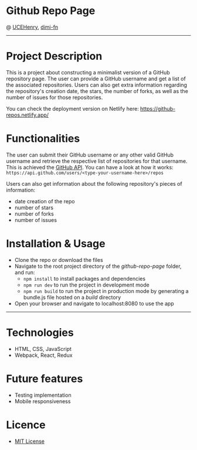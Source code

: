 # Github Repo Page

@ [UCEHenry](https://github.com/UCEHenry), [dimi-fn](https://github.com/dimi-fn)

-----------

# Project Description

This is a project about constructing a minimalist version of a GitHub repository page. The user can provide a GitHub username and get a list of the associated repositories. Users can also get extra information regarding the repository's creation date, the stars, the number of forks, as well as the number of issues for those repositories.

You can check the deployment version on Netlify here: https://github-repos.netlify.app/


# Functionalities

The user can submit their GitHub username or any other valid GitHub username and retrieve the respective list of repositories for that username. This is achieved the [GitHub API](https://developer.github.com/v3/repos/#list-repositories-for-a-user). You can have a look at how it works: `https://api.github.com/users/<type-your-username-here>/repos`

Users can also get information about the following repository's pieces of information:
* date creation of the repo
* number of stars
* number of forks
* number of issues 

# Installation & Usage

* Clone the repo or download the files
* Navigate to the root project directory of the *github-repo-page* folder, and run:
    * `npm install` to install packages and dependencies
    * `npm run dev` to run the project in development mode
    * `npm run build` to run the project in production mode by generating a bundle.js file hosted on a *build* directory
* Open your browser and navigate to localhost:8080 to use the app    

----

# Technologies

* HTML, CSS, JavaScript
* Webpack, React, Redux

# Future features

* Testing implementation
* Mobile responsiveness

# Licence

* [MIT License](https://opensource.org/licenses/mit-license.php)
